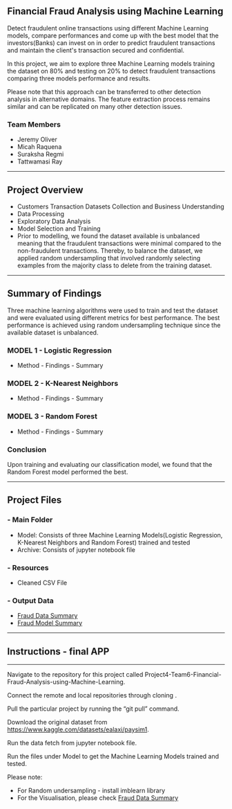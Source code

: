 ## Financial Fraud Analysis using Machine Learning
Detect fraudulent online transactions using different Machine Learning models, compare performances and come up with the best model that the investors(Banks) can invest on in order to predict fraudulent transactions and maintain the client's transaction secured and confidential.

In this project, we aim to explore three Machine Learning models training the dataset on 80% and testing on 20% to detect fraudulent transactions comparing three models performance and results. 

Please note that this approach can be transferred to other detection analysis in alternative domains. The feature extraction process remains similar and can be replicated on many other detection issues.

### Team Members
- Jeremy Oliver
- Micah Raquena
- Suraksha Regmi
- Tattwamasi Ray
----------------------
## Project Overview
- Customers Transaction Datasets Collection and Business Understanding
- Data Processing
- Exploratory Data Analysis
- Model Selection and Training
- Prior to modelling, we found the dataset available is unbalanced meaning that the fraudulent transactions were minimal compared to the non-fraudulent transactions. Thereby, to balance the dataset, we applied random undersampling that involved randomly selecting examples from the majority class to delete from the training dataset.
----------------------
## Summary of Findings
Three machine learning algorithms were used to train and test the dataset and were evaluated using different metrics for best performance. The best performance is achieved using random undersampling technique since the available dataset is unbalanced.
### MODEL 1 - Logistic Regression
- Method - Findings - Summary
### MODEL 2 - K-Nearest Neighbors
- Method - Findings - Summary
### MODEL 3 - Random Forest
- Method - Findings - Summary
### Conclusion
Upon training and evaluating our classification model, we found that the Random Forest model performed the best.

----------------------
## Project Files
### - Main Folder
- Model: Consists of three Machine Learning Models(Logistic Regression, K-Nearest Neighbors and Random Forest) trained and tested
- Archive: Consists of jupyter notebook file 
### - Resources
- Cleaned CSV File
### - Output Data
- [Fraud Data Summary](https://public.tableau.com/app/profile/micah.raquena.pequeno/viz/FraudDataSummary/FraudDataSummary?publish=yes)
- [Fraud Model Summary](https://public.tableau.com/app/profile/micah.raquena.pequeno/viz/FraudDataSummary/ModelSummary?publish=yes)
----------------------
## Instructions - final APP
----------------------
Navigate to the repository for this project called Project4-Team6-Financial-Fraud-Analysis-using-Machine-Learning.

Connect the remote and local repositories through cloning .

Pull the particular project by running the “git pull” command.

Download the original dataset from https://www.kaggle.com/datasets/ealaxi/paysim1. 

Run the data fetch from jupyter notebook file. 

Run the files under Model to get the Machine Learning Models trained and tested.

Please note: 
- For Random undersampling - install imblearn library
- For the Visualisation, please check  [Fraud Data Summary](https://public.tableau.com/app/profile/micah.raquena.pequeno/viz/FraudDataSummary/FraudDataSummary?publish=yes)
